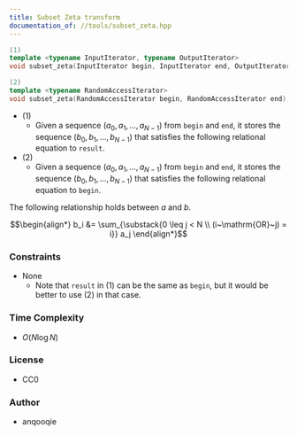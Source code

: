 ```yaml
---
title: Subset Zeta transform
documentation_of: //tools/subset_zeta.hpp
---
```


```cpp
(1)
template <typename InputIterator, typename OutputIterator>
void subset_zeta(InputIterator begin, InputIterator end, OutputIterator result);

(2)
template <typename RandomAccessIterator>
void subset_zeta(RandomAccessIterator begin, RandomAccessIterator end);
```

- (1)
    - Given a sequence $(a_0, a_1, \ldots, a_{N - 1})$ from `begin` and `end`, it stores the sequence $(b_0, b_1, \ldots, b_{N - 1})$ that satisfies the following relational equation to `result`.
- (2)
    - Given a sequence $(a_0, a_1, \ldots, a_{N - 1})$ from `begin` and `end`, it stores the sequence $(b_0, b_1, \ldots, b_{N - 1})$ that satisfies the following relational equation to `begin`.

The following relationship holds between $a$ and $b$.

$$\begin{align*}
b_i &= \sum_{\substack{0 \leq j < N \\ (i~\mathrm{OR}~j) = i}} a_j
\end{align*}$$

### Constraints
- None
    - Note that `result` in (1) can be the same as `begin`, but it would be better to use (2) in that case.

### Time Complexity
- $O(N \log N)$

### License
- CC0

### Author
- anqooqie
